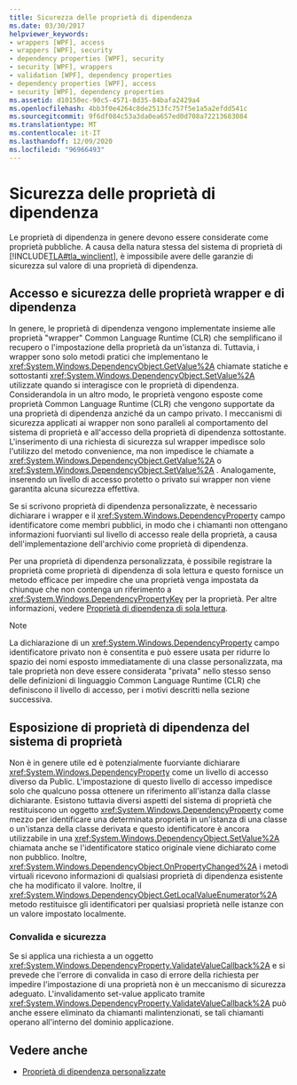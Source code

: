 ```yaml
---
title: Sicurezza delle proprietà di dipendenza
ms.date: 03/30/2017
helpviewer_keywords:
- wrappers [WPF], access
- wrappers [WPF], security
- dependency properties [WPF], security
- security [WPF], wrappers
- validation [WPF], dependency properties
- dependency properties [WPF], access
- security [WPF], dependency properties
ms.assetid: d10150ec-90c5-4571-8d35-84bafa2429a4
ms.openlocfilehash: 4bb3f0e4264c8de2513fc757f5e1a5a2efdd541c
ms.sourcegitcommit: 9f6df084c53a3da0ea657ed0d708a72213683084
ms.translationtype: MT
ms.contentlocale: it-IT
ms.lasthandoff: 12/09/2020
ms.locfileid: "96966493"
---
```

# <a name="dependency-property-security"></a>Sicurezza delle proprietà di dipendenza
Le proprietà di dipendenza in genere devono essere considerate come proprietà pubbliche. A causa della natura stessa del sistema di proprietà di [!INCLUDE[TLA#tla_winclient](../../../includes/tlasharptla-winclient-md.md)], è impossibile avere delle garanzie di sicurezza sul valore di una proprietà di dipendenza.  

<a name="AccessSecurity"></a>
## <a name="access-and-security-of-wrappers-and-dependency-properties"></a>Accesso e sicurezza delle proprietà wrapper e di dipendenza  
 In genere, le proprietà di dipendenza vengono implementate insieme alle proprietà "wrapper" Common Language Runtime (CLR) che semplificano il recupero o l'impostazione della proprietà da un'istanza di. Tuttavia, i wrapper sono solo metodi pratici che implementano le <xref:System.Windows.DependencyObject.GetValue%2A> chiamate statiche e sottostanti <xref:System.Windows.DependencyObject.SetValue%2A> utilizzate quando si interagisce con le proprietà di dipendenza. Considerandola in un altro modo, le proprietà vengono esposte come proprietà Common Language Runtime (CLR) che vengono supportate da una proprietà di dipendenza anziché da un campo privato. I meccanismi di sicurezza applicati ai wrapper non sono paralleli al comportamento del sistema di proprietà e all'accesso della proprietà di dipendenza sottostante. L'inserimento di una richiesta di sicurezza sul wrapper impedisce solo l'utilizzo del metodo convenience, ma non impedisce le chiamate a <xref:System.Windows.DependencyObject.GetValue%2A> o <xref:System.Windows.DependencyObject.SetValue%2A> . Analogamente, inserendo un livello di accesso protetto o privato sui wrapper non viene garantita alcuna sicurezza effettiva.  
  
 Se si scrivono proprietà di dipendenza personalizzate, è necessario dichiarare i wrapper e il <xref:System.Windows.DependencyProperty> campo identificatore come membri pubblici, in modo che i chiamanti non ottengano informazioni fuorvianti sul livello di accesso reale della proprietà, a causa dell'implementazione dell'archivio come proprietà di dipendenza.  
  
 Per una proprietà di dipendenza personalizzata, è possibile registrare la proprietà come proprietà di dipendenza di sola lettura e questo fornisce un metodo efficace per impedire che una proprietà venga impostata da chiunque che non contenga un riferimento a <xref:System.Windows.DependencyPropertyKey> per la proprietà. Per altre informazioni, vedere [Proprietà di dipendenza di sola lettura](read-only-dependency-properties.md).  
  
> [!NOTE]
> La dichiarazione di un <xref:System.Windows.DependencyProperty> campo identificatore privato non è consentita e può essere usata per ridurre lo spazio dei nomi esposto immediatamente di una classe personalizzata, ma tale proprietà non deve essere considerata "privata" nello stesso senso delle definizioni di linguaggio Common Language Runtime (CLR) che definiscono il livello di accesso, per i motivi descritti nella sezione successiva.  
  
<a name="PropertySystemExposure"></a>
## <a name="property-system-exposure-of-dependency-properties"></a>Esposizione di proprietà di dipendenza del sistema di proprietà  
 Non è in genere utile ed è potenzialmente fuorviante dichiarare <xref:System.Windows.DependencyProperty> come un livello di accesso diverso da Public. L'impostazione di questo livello di accesso impedisce solo che qualcuno possa ottenere un riferimento all'istanza dalla classe dichiarante. Esistono tuttavia diversi aspetti del sistema di proprietà che restituiscono un oggetto <xref:System.Windows.DependencyProperty> come mezzo per identificare una determinata proprietà in un'istanza di una classe o un'istanza della classe derivata e questo identificatore è ancora utilizzabile in una <xref:System.Windows.DependencyObject.SetValue%2A> chiamata anche se l'identificatore statico originale viene dichiarato come non pubblico. Inoltre, <xref:System.Windows.DependencyObject.OnPropertyChanged%2A> i metodi virtuali ricevono informazioni di qualsiasi proprietà di dipendenza esistente che ha modificato il valore. Inoltre, il <xref:System.Windows.DependencyObject.GetLocalValueEnumerator%2A> metodo restituisce gli identificatori per qualsiasi proprietà nelle istanze con un valore impostato localmente.  
  
### <a name="validation-and-security"></a>Convalida e sicurezza  
 Se si applica una richiesta a un oggetto <xref:System.Windows.DependencyProperty.ValidateValueCallback%2A> e si prevede che l'errore di convalida in caso di errore della richiesta per impedire l'impostazione di una proprietà non è un meccanismo di sicurezza adeguato. L'invalidamento set-value applicato tramite <xref:System.Windows.DependencyProperty.ValidateValueCallback%2A> può anche essere eliminato da chiamanti malintenzionati, se tali chiamanti operano all'interno del dominio applicazione.  
  
## <a name="see-also"></a>Vedere anche

- [Proprietà di dipendenza personalizzate](custom-dependency-properties.md)
